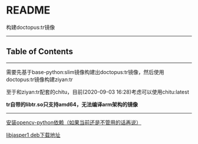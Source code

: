 # README

构建doctopus:tr镜像

---

## Table of Contents

<!-- vim-markdown-toc GFM -->

<!-- vim-markdown-toc -->

---

需要先基于base-python:slim镜像构建出doctopus:tr镜像，然后使用doctopus:tr镜像构建ziyan:tr

至于和ziyan:tr配套的chitu，目前(2020-09-03 16:28)考虑可以使用chitu:latest

**tr自带的libtr.so只支持amd64，无法编译arm架构的镜像**

---

[安装opencv-python依赖（如果当前还是不管用的话再说）](https://blog.piwheels.org/new-opencv-builds)

[libjasper1 deb下载地址](http://security-cdn.debian.org/debian-security/pool/updates/main/j/jasper)
